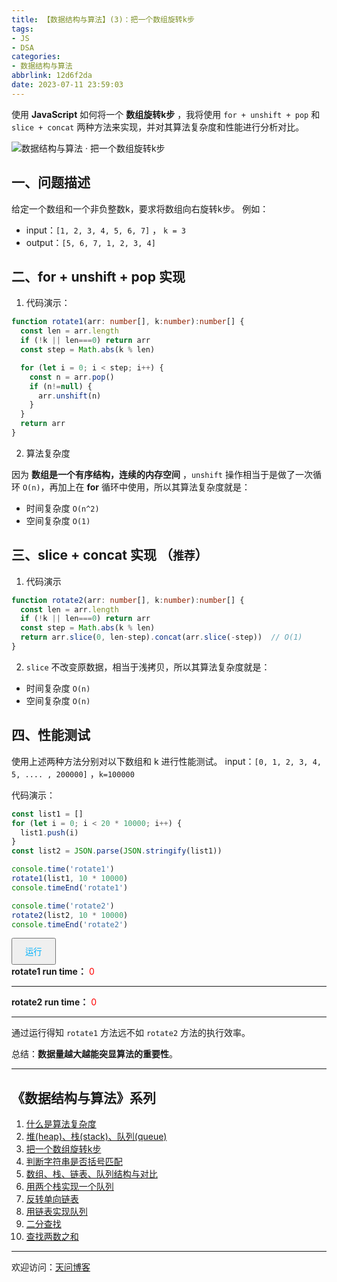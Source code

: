 ```yaml
---
title: 【数据结构与算法】(3)：把一个数组旋转k步
tags:
- JS
- DSA
categories:
- 数据结构与算法
abbrlink: 12d6f2da
date: 2023-07-11 23:59:03
---
```


使用 **JavaScript** 如何将一个 **数组旋转k步** ，我将使用 `for + unshift + pop` 和 `slice + concat` 两种方法来实现，并对其算法复杂度和性能进行分析对比。

![数据结构与算法 · 把一个数组旋转k步](https://tiven.cn/static/img/img-dsa-01-6Q5tuJKvFrD-nx9eIVizq.jpg)

[//]: # (<!-- more -->)

## 一、问题描述

给定一个数组和一个非负整数k，要求将数组向右旋转k步。 例如：

* input：`[1, 2, 3, 4, 5, 6, 7]` ， `k = 3`
* output：`[5, 6, 7, 1, 2, 3, 4]`

## 二、for + unshift + pop 实现

1. 代码演示：

```typescript
function rotate1(arr: number[], k:number):number[] {
  const len = arr.length
  if (!k || len===0) return arr
  const step = Math.abs(k % len)

  for (let i = 0; i < step; i++) {
    const n = arr.pop()
    if (n!=null) {
      arr.unshift(n) 
    }
  }
  return arr
}
```

2. 算法复杂度

因为 **数组是一个有序结构，连续的内存空间** ，`unshift` 操作相当于是做了一次循环 `O(n)`，再加上在 **for** 循环中使用，所以其算法复杂度就是：

* 时间复杂度 `O(n^2)`
* 空间复杂度 `O(1)`

## 三、slice + concat 实现 （`推荐`）

1. 代码演示

```typescript
function rotate2(arr: number[], k:number):number[] {
  const len = arr.length
  if (!k || len===0) return arr
  const step = Math.abs(k % len)
  return arr.slice(0, len-step).concat(arr.slice(-step))  // O(1)
}
```

2. `slice` 不改变原数据，相当于浅拷贝，所以其算法复杂度就是：

* 时间复杂度 `O(n)`
* 空间复杂度 `O(n)`

## 四、性能测试

使用上述两种方法分别对以下数组和 k 进行性能测试。
input：`[0, 1, 2, 3, 4, 5, .... , 200000]` ，`k=100000`

代码演示：

```js
const list1 = []
for (let i = 0; i < 20 * 10000; i++) {
  list1.push(i)
}
const list2 = JSON.parse(JSON.stringify(list1))

console.time('rotate1')
rotate1(list1, 10 * 10000)
console.timeEnd('rotate1')

console.time('rotate2')
rotate2(list2, 10 * 10000)
console.timeEnd('rotate2')
```

<div>
  <button style='padding: 10px 20px; color: #00b1fb;' class='rotate-btn' onclick='run()'>运行</button>
  <br>
  <b>rotate1 run time：</b>  <span style='color: red;' class='rotate1-ms'>0</span>
  <hr>
  <b>rotate2 run time：</b>  <span style='color: red;' class='rotate2-ms'>0</span>
  <hr>
</div>
<script>
  function rotate1(arr, k) {
    const len = arr.length
    if (!k || len===0) return arr
    const step = Math.abs(k % len)

    for (let i = 0; i < step; i++) {
      const n = arr.pop()
      if (n!=null) {
        arr.unshift(n) 
      }
    }
    return arr
}

function rotate2(arr, k) {
    const len = arr.length
    if (!k || len===0) return arr
    const step = Math.abs(k % len)
    return arr.slice(0, len-step).concat(arr.slice(-step))
}

function run() {
    const list1 = []
    for (let i = 0; i < 20 * 10000; i++) {
        list1.push(i)
    }
    const list2 = JSON.parse(JSON.stringify(list1))

    let s1 = performance.now()
    rotate1(list1, 10 * 10000)
    document.querySelector('.rotate1-ms').innerText = performance.now() - s1 + ' ms'

    let s2 = performance.now()
    rotate2(list2, 10 * 10000)
    document.querySelector('.rotate2-ms').innerText = performance.now() - s2 + ' ms'
}
</script>

通过运行得知 `rotate1` 方法远不如 `rotate2` 方法的执行效率。

总结：**数据量越大越能突显算法的重要性**。

-----
## 《数据结构与算法》系列

1. [什么是算法复杂度](https://tiven.cn/p/b9063113/ '什么是算法复杂度')
2. [堆(heap)、栈(stack)、队列(queue)](https://tiven.cn/p/c55e8f27/ '堆(heap)、栈(stack)、队列(queue)')
3. [把一个数组旋转k步](https://tiven.cn/p/12d6f2da/ '把一个数组旋转k步')
4. [判断字符串是否括号匹配](https://tiven.cn/p/df874343/ '判断字符串是否括号匹配')
5. [数组、栈、链表、队列结构与对比](https://tiven.cn/p/80e3121a/ '数组、栈、链表、队列结构与对比')
6. [用两个栈实现一个队列](https://tiven.cn/p/bf65fdf9/ '用两个栈实现一个队列')
7. [反转单向链表](https://tiven.cn/p/fc060cbe/ '反转单向链表')
8. [用链表实现队列](https://tiven.cn/p/a0867d06/ '用链表实现队列')
9. [二分查找](https://tiven.cn/p/5aae9ba7/ '二分查找')
10. [查找两数之和](https://tiven.cn/p/4d88c947/ '查找两数之和')


---

欢迎访问：[天问博客](https://tiven.cn/p/12d6f2da/ "天问博客-专注于大前端技术")

